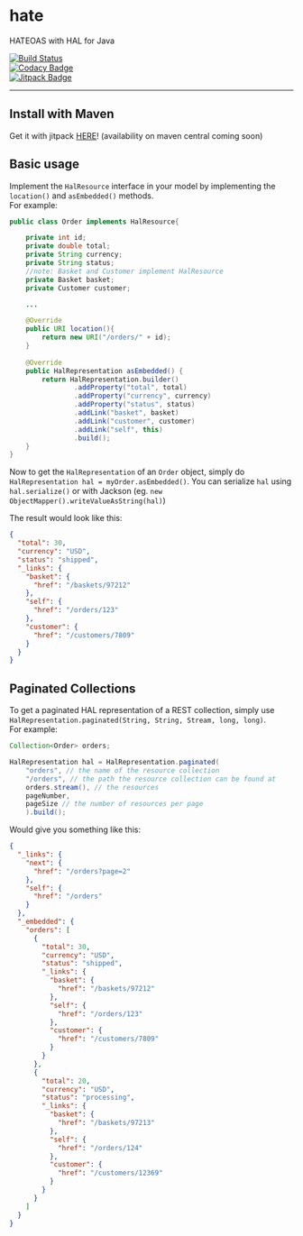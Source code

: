 # hate
HATEOAS with HAL for Java

[![Build Status](https://travis-ci.org/blackdoor/hate.svg)](https://travis-ci.org/blackdoor/hate)  
[![Codacy Badge](https://api.codacy.com/project/badge/grade/7c1d6531e44941ed9e48b75435c9f1b8)](https://www.codacy.com/app/nfischer921/hate)  
[![Jitpack Badge](https://img.shields.io/badge/jitpack-available-blue.svg)](https://jitpack.io/#blackdoor/hate)

---
## Install with Maven

Get it with jitpack [HERE](https://jitpack.io/#blackdoor/hate)! (availability on maven central coming soon)

## Basic usage

Implement the `HalResource` interface in your model by implementing the `location()` and `asEmbedded()` methods.  
For example:

```java
public class Order implements HalResource{

	private int id;
	private double total;
	private String currency;
	private String status;
	//note: Basket and Customer implement HalResource
	private Basket basket;
	private Customer customer;

	...

	@Override
	public URI location(){
		return new URI("/orders/" + id);
	}
	
	@Override
	public HalRepresentation asEmbedded() {
		return HalRepresentation.builder()
				.addProperty("total", total)
				.addProperty("currency", currency)
				.addProperty("status", status)
				.addLink("basket", basket)
				.addLink("customer", customer)
				.addLink("self", this)
				.build();
	}
}	
```

Now to get the `HalRepresentation` of an `Order` object, simply do `HalRepresentation hal = myOrder.asEmbedded()`. You can serialize `hal` using `hal.serialize()` or with Jackson (eg. `new ObjectMapper().writeValueAsString(hal)`)

The result would look like this:

```json
{
  "total": 30,
  "currency": "USD",
  "status": "shipped",
  "_links": {
    "basket": {
      "href": "/baskets/97212"
    },
    "self": {
      "href": "/orders/123"
    },
    "customer": {
      "href": "/customers/7809"
    }
  }
}
```

## Paginated Collections

To get a paginated HAL representation of a REST collection, simply use `HalRepresentation.paginated(String, String, Stream, long, long)`.  
For example:

```java
Collection<Order> orders;

HalRepresentation hal = HalRepresentation.paginated(
	"orders", // the name of the resource collection
	"/orders", // the path the resource collection can be found at
	orders.stream(), // the resources
	pageNumber,
	pageSize // the number of resources per page
	).build();
```

Would give you something like this:

```json
{
  "_links": {
    "next": {
      "href": "/orders?page=2"
    },
    "self": {
      "href": "/orders"
    }
  },
  "_embedded": {
    "orders": [
      {
        "total": 30,
        "currency": "USD",
        "status": "shipped",
        "_links": {
          "basket": {
            "href": "/baskets/97212"
          },
          "self": {
            "href": "/orders/123"
          },
          "customer": {
            "href": "/customers/7809"
          }
        }
      },
      {
        "total": 20,
        "currency": "USD",
        "status": "processing",
        "_links": {
          "basket": {
            "href": "/baskets/97213"
          },
          "self": {
            "href": "/orders/124"
          },
          "customer": {
            "href": "/customers/12369"
          }
        }
      }
    ]
  }
}
```

